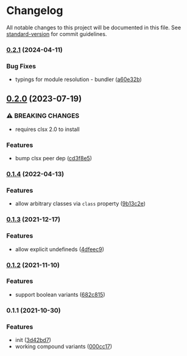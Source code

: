 # Changelog

All notable changes to this project will be documented in this file. See
[standard-version](https://github.com/conventional-changelog/standard-version)
for commit guidelines.

### [0.2.1](https://github.com/asyarb/twix/compare/v0.2.0...v0.2.1) (2024-04-11)

### Bug Fixes

- typings for module resolution - bundler
  ([a60e32b](https://github.com/asyarb/twix/commit/a60e32bec9f5fece8da5b0d891e49247c4715a8c))

## [0.2.0](https://github.com/asyarb/twix/compare/v0.1.4...v0.2.0) (2023-07-19)

### ⚠ BREAKING CHANGES

- requires clsx 2.0 to install

### Features

- bump clsx peer dep
  ([cd3f8e5](https://github.com/asyarb/twix/commit/cd3f8e5ae54ac2b474373758a9ae7d25c28ec029))

### [0.1.4](https://github.com/asyarb/twix/compare/v0.1.3...v0.1.4) (2022-04-13)

### Features

- allow arbitrary classes via `class` property
  ([9b13c2e](https://github.com/asyarb/twix/commit/9b13c2e62afc84e67633debbadcb989c02a0d797))

### [0.1.3](https://github.com/asyarb/twix/compare/v0.1.2...v0.1.3) (2021-12-17)

### Features

- allow explicit undefineds
  ([4dfeec9](https://github.com/asyarb/twix/commit/4dfeec9ec59ff5dab66e9e60cfaf7e4b43386575))

### [0.1.2](https://github.com/asyarb/twix/compare/v0.1.1...v0.1.2) (2021-11-10)

### Features

- support boolean variants
  ([682c815](https://github.com/asyarb/twix/commit/682c8155b6dce699fbafbbd7fcb249ec5799f098))

### 0.1.1 (2021-10-30)

### Features

- init
  ([3d42bd7](https://github.com/asyarb/twix/commit/3d42bd7eccbaa00babdc282936d1b3c41f0cb916))
- working compound variants
  ([000cc17](https://github.com/asyarb/twix/commit/000cc17ed37c6c4ee67458df6676effd42d7f91d))
